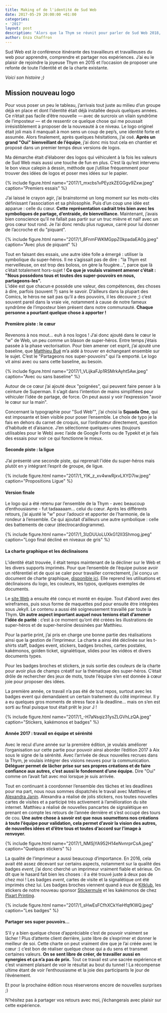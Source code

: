 ```yaml
---
title: Making of de l'identité de Sud Web
date: 2017-05-29 20:00:00 +01:00
categories:
- '2017'
layout: post
description: "Alors que la Thym se réunit pour parler de Sud Web 2018, prenons un moment pour apprécier l'identité visuelle qui nous accompagne depuis plusieurs années"
author: Enza Chaffron
---
```


Sud Web est _la_ conférence itinérante des travailleurs et travailleuses du web pour apprendre, comprendre et partager nos expériences. J’ai eu le plaisir de rejoindre la joyeuse Thym en 2015 et l’occasion de proposer une refonte de toute l’identité et de la charte existante.

_Voici son histoire ;)_

## Mission nouveau logo

Pour vous poser un peu le tableau, j’arrivais tout juste au milieu d’un groupe déjà en place et dont l’identité était déjà installée depuis quelques années. Ce n’était pas facile d’être nouvelle  —&#8239;avec de surcroix un vilain syndrôme de l’imposteur &#8239;—  et de ressentir ce quelque chose qui me poussait irrésistiblement à proposer de la nouveauté à ce niveau. Le logo originel était joli mais il manquait à mon sens un coup de pep’s, une identité forte et assumée. Alors finalement, après quelques hésitations, j’ai osé. **Après un grand "Oui" bienveillant de l’équipe**, j’ai donc mis tout cela en chantier et proposé dans un premier temps deux versions de logos.

Ma démarche était d’élaborer des logos qui véhiculent à la fois les valeurs de Sud Web mais aussi une touche de fun en plus. C’est là qu’est intervenu le bon vieux calepin à dessin, méthode que j’utilise fréquemment pour trouver des idées de logos et poser mes idées sur le papier.

{% include figure.html name="2017/1_mxcbs1vPEyzkZEGGgv9Zxw.jpeg" caption="Premiers essais" %}

J’ai laissé le crayon agir, j’ai brainstormé un long moment sur les mots-clés définissant l’association et sa philosophie. Puis d’un coup une idée est apparue : celle du cœur. **Cette représentation cadrait très bien avec les symboliques de partage, d’entraide, de bienveillance.** Maintenant, j’avais bien conscience qu’il ne fallait pas partir sur un truc mièvre et naïf avec un gros cœur tout rond. Je l’ai donc rendu plus rugueux, carré pour lui donner de l’accroche et du "piquant".

{% include figure.html name="2017/1_8FnmFWKMGppZ0kpadaEA0g.jpeg" caption="Avec plus de piquant" %}

Tout en faisant des essais, une autre idée folle a émergé : utiliser la symbolique du super-héros. Il ne s’agissait pas de dire : "la Thym est merveilleuse, on est trop des boloss, on gère la fougère…", parce que là c’était totalement hors-sujet ! **Ce que je voulais vraiment amener c’était : "Nous possédons tous et toutes des super-pouvoirs en nous, partageons-les".**  
L’idée est que chacun·e possède une valeur, des compétences, des choses à dire, parfois (souvent ?) sans le savoir. D’ailleurs dans la plupart des Comics, le héros ne sait pas qu’il a des pouvoirs, il les découvre ;) c’est souvent pareil dans la vraie vie, notamment à cause de notre fameux syndrôme de l’imposteur bien présent dans notre communauté. **Chaque personne a pourtant quelque chose à apporter !**

#### Première piste : le cœur

Revenons à nos mout… euh à nos logos ! J’ai donc ajouté dans le cœur le "w" de Web, un peu comme un blason de super-héros. Entre temps j’étais passée à la phase vectorisation. Pour bien amener cet esprit, j’ai ajouté une baseline, que [Matthieu Bué](http://twikito.com/) m’a aidé à trouver en échangeant ensemble sur le sujet. C’est le "Partageons nos super-pouvoirs" qui l’a emporté. Le logo vit ainsi avec ou sans cette baseline, au besoin.

{% include figure.html name="2017/1_VLijkaFJp1RSMrkAyht5Aw.jpeg" caption="Avec ou sans baseline" %}

Autour de ce cœur j’ai ajouté deux "poignées", qui peuvent faire penser à la ceinture de Superman. Il s’agit dans l’intention de mains simplifiées pour véhiculer l’idée de partage, de force. On peut aussi y voir l’expression "avoir le cœur sur la main".

Concernant la typographie pour "Sud Web”", j’ai choisi la **Squada One**, qui est imposante et bien visible pour poser l’ensemble. Le choix de typo je la fais en dehors du carnet de croquis, sur l’ordinateur directement, question d’habitude et d’aisance. J’en sélectionne quelques-unes (toujours utilisables pour le Web) avec l’aide de Google Fonts ou de Typekit et je fais des essais pour voir ce qui fonctionne le mieux.

#### Seconde piste : la ligue

J’ai présenté une seconde piste, qui reprenait l’idée du super-héros mais plutôt en y intégrant l’esprit de groupe, de ligue.

{% include figure.html name="2017/1_YIK_z_xv4wwRjxvLXYD7iw.jpeg" caption="Propositions Ligue" %}

#### Version finale

Le logo qui a été retenu par l’ensemble de la Thym - avec beaucoup d’enthousiasme - fut tadaaaaam… celui du cœur. Après les différents retours, j’ai ajusté le "w" pour l’adoucir et apporter de l’harmonie, de la rondeur à l’ensemble. Ce qui ajoutait d’ailleurs une autre symbolique : celle des battements de cœur (électrocardiogramme).

{% include figure.html name="2017/1_3lzDUUoLUXkG12II3Shmog.jpeg" caption="Logo final décliné en niveaux de gris" %}

#### La charte graphique et les déclinaisons

L’identité était trouvée, il était temps maintenant de la décliner sur le Web et les divers supports imprimés. Pour que l’ensemble de l’équipe puisse avoir un référentiel et de quoi se caler pour travailler correctement, j’ai conçu un document de charte graphique, [disponible ici](https://github.com/sudweb/brand-assets/tree/15c6f74556ff2c6068b0c6e246600640273eee0d). Elle reprend les utilisations et déclinaisons du logo, les couleurs, les typos, quelques exemples de documents.

Le [site Web](https://sudweb.fr/2016) a ensuite été conçu et monté en équipe. Tout d’abord avec des wireframes, puis sous forme de maquettes psd pour ensuite être intégrées sous Jekyll. Le contenu a aussi été soigneusement travaillé par toute la Thym. **Un autre aspect important auquel nous tenions était d’amener l’idée de parité** : c’est à ce moment qu’ont été créées les illustrations de super-héros et de super-heroïne dessinées par Matthieu.

Pour la partie print, j’ai pris en charge une bonne partie des réalisations ainsi que la gestion de l’imprimeur. La charte a ainsi été déclinée sur les t-shirts staff, badges event, stickers, badges broches, cartes postales, kakémonos, golden ticket, signalétique, slides pour les vidéos et divers documents types.

Pour les badges broches et stickers, je suis sortie des couleurs de la charte pour avoir plus de champs créatif sur la thématique des super-héros. C’était drôle de rechercher des jeux de mots, toute l’équipe s’en est donnée à cœur joie pour proposer des idées.

La première année, ce travail n’a pas été de tout repos, surtout avec les badges event qui demandaient un certain traitement du côté imprimeur. Il y a eu quelques gros moments de stress face à la deadline… mais on s’en est sorti au final puisque tout était prêt le jour J !

{% include figure.html name="2017/1_-H7aNsqiz31ysZLGVhLzQA.jpeg" caption="Stickers, kakémonos et badges" %}

#### **Année 2017 : travail en équipe et sérénité**

Avec le recul d’une année sur la première édition, je voulais améliorer l’organisation sur cette partie pour pouvoir ainsi aborder l’édition 2017 à Aix sous le signe de la sérénité. Avec l’arrivée de deux nouvelles recrues dans la Thym, je voulais intégrer des visions neuves pour la communication. **Déléguer permet de lâcher prise sur ses propres créations et de faire confiance aux autres, c’est aussi le fondement d’une équipe.** Dire "Oui" comme on l’avait fait avec moi lorsque je suis arrivée.

Tout en continuant à coordonner l’ensemble des tâches et les deadlines pour ma part, nous nous sommes dispatchés le travail avec Matthieu et [Alexandra Janin](https://twitter.com/lellexindo). Alexandra a réalisé de jolis stickers, nos toutes nouvelles cartes de visites et a participé très activement à l’amélioration du site internet. Matthieu a réalisé de nouvelles pancartes de signalétique en prenant en compte les retours de l’année dernière et s’est occupé des tours de cou. **Une autre chose à savoir est que nous soumettons nos créations à toute l’équipe pour validation, cela permet d’avoir la vision des autres, de nouvelles idées et d’être tous et toutes d’accord sur l’image à renvoyer.**

{% include figure.html name="2017/1_NMSjYA952H14eNvnrprCsA.jpeg" caption="Quelques stickers" %}

La qualité de l’imprimeur a aussi beaucoup d’importance. En 2016, cela avait été assez décevant sur certains aspects, notamment sur la qualité des badges _event_, j’ai donc cherché un imprimeur vraiment fiable et sérieux. On dit que le hasard fait bien les choses : il a été trouvé juste à deux pas de chez moi ! Les badges _event_, cartes de visite et la signalétique ont été imprimés chez lui. Les badges broches viennent quand à eux de [Kitklub](https://www.kitklub.com/), les stickers de notre nouveau sponsor [Stickermule](https://www.stickermule.com/fr) et les kakémonos de chez [Pixart Printing](https://www.pixartprinting.fr/).

{% include figure.html name="2017/1_sHwEsFCfhXCkYieHfqfKWQ.jpeg" caption="Les badges" %}

#### Partager ses super pouvoirs…

S’il y a bien quelque chose d’appréciable c’est de pouvoir vraiment se lâcher ! Plus d’attente client derrière, juste libre de s’exprimer et donner le meilleur de soi. Cette charte on peut vraiment dire que je l’ai créée avec le cœur :) c’est bon de réaliser quelque chose qui a du sens et transmet certaines valeurs. **On se sent libre de créer, de travailler aussi en synergies et ça n’a pas de prix.** Tout ce travail est une sacrée expérience et c’est vraiment plaisant de voir le résultat au bout du tunnel ! La récompense ultime étant de voir l’enthousiasme et la joie des participants le jour de l’événement.

Et pour la prochaine édition nous réserverons encore de nouvelles surprises ;)

N’hésitez pas à partager vos retours avec moi, j’échangerais avec plaisir sur cette expérience.